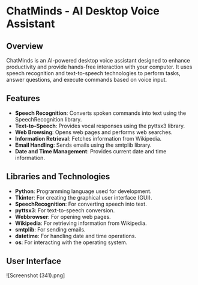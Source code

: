 # ChatMinds - AI Desktop Voice Assistant

## Overview

ChatMinds is an AI-powered desktop voice assistant designed to enhance productivity and provide hands-free interaction with your computer. It uses speech recognition and text-to-speech technologies to perform tasks, answer questions, and execute commands based on voice input.

## Features

- **Speech Recognition**: Converts spoken commands into text using the SpeechRecognition library.
- **Text-to-Speech**: Provides vocal responses using the pyttsx3 library.
- **Web Browsing**: Opens web pages and performs web searches.
- **Information Retrieval**: Fetches information from Wikipedia.
- **Email Handling**: Sends emails using the smtplib library.
- **Date and Time Management**: Provides current date and time information.

## Libraries and Technologies

- **Python**: Programming language used for development.
- **Tkinter**: For creating the graphical user interface (GUI).
- **SpeechRecognition**: For converting speech into text.
- **pyttsx3**: For text-to-speech conversion.
- **Webbrowser**: For opening web pages.
- **Wikipedia**: For retrieving information from Wikipedia.
- **smtplib**: For sending emails.
- **datetime**: For handling date and time operations.
- **os**: For interacting with the operating system.

## User Interface 
![Screenshot (341).png]
